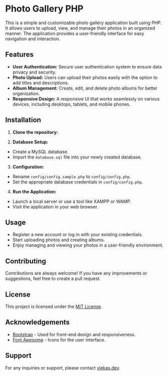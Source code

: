 # Photo Gallery PHP

This is a simple and customizable photo gallery application built using PHP. It allows users to upload, view, and manage their photos in an organized manner. The application provides a user-friendly interface for easy navigation and interaction.

## Features

- **User Authentication:** Secure user authentication system to ensure data privacy and security.
- **Photo Upload:** Users can upload their photos easily with the option to add titles and descriptions.
- **Album Management:** Create, edit, and delete photo albums for better organization.
- **Responsive Design:** A responsive UI that works seamlessly on various devices, including desktops, tablets, and mobile phones.

## Installation

1. **Clone the repository:**

2. **Database Setup:**
- Create a MySQL database.
- Import the `database.sql` file into your newly created database.

3. **Configuration:**
- Rename `config/config.sample.php` to `config/config.php`.
- Set the appropriate database credentials in `config/config.php`.

4. **Run the Application:**
- Launch a local server or use a tool like XAMPP or WAMP.
- Visit the application in your web browser.

## Usage

- Register a new account or log in with your existing credentials.
- Start uploading photos and creating albums.
- Enjoy managing and viewing your photos in a user-friendly environment.

## Contributing

Contributions are always welcome! If you have any improvements or suggestions, feel free to create a pull request.

## License

This project is licensed under the [MIT License](https://opensource.org/licenses/MIT).

## Acknowledgements

- [Bootstrap](https://getbootstrap.com/) - Used for front-end design and responsiveness.
- [Font Awesome](https://fontawesome.com/) - Icons for the user interface.

## Support

For any inquiries or support, please contact [vjekas.dev](mailto:vjekoslav.vuckovic@gmail.com).

